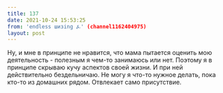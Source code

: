 ```yaml
---
title: 137
date: 2021-10-24 15:53:25
from: 'endless шизing ⍼' (channel1162404975)
layout: post
---
```


Ну, и мне в принципе не нравится, что мама пытается оценить мою деятельность - полезным я чем-то занимаюсь или нет. Поэтому я в принципе скрываю кучу аспектов своей жизни.
И при ней действительно бездельничаю. Не могу я что-то нужное делать, пока кто-то из домашних рядом. Отвлекает само присутствие.
